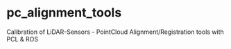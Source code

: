 # pc_alignment_tools
Calibration of LiDAR-Sensors - PointCloud Alignment/Registration tools with PCL &amp; ROS
